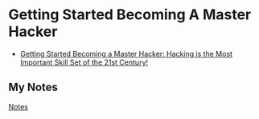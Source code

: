 # Getting Started Becoming A Master Hacker
- [Getting Started Becoming a Master Hacker: Hacking is the Most Important Skill Set of the 21st Century!](https://www.amazon.co.uk/gp/product/1711729299)
## My Notes
[Notes](mynotes/getting-started-becoming-a-master-hacker-notes.md)
